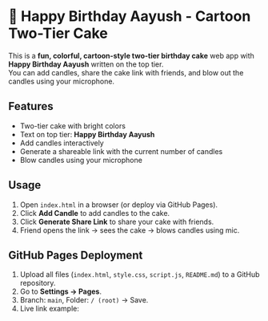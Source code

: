 # 🎂 Happy Birthday Aayush - Cartoon Two-Tier Cake

This is a **fun, colorful, cartoon-style two-tier birthday cake** web app with **Happy Birthday Aayush** written on the top tier.  
You can add candles, share the cake link with friends, and blow out the candles using your microphone.

## Features

- Two-tier cake with bright colors  
- Text on top tier: **Happy Birthday Aayush**  
- Add candles interactively  
- Generate a shareable link with the current number of candles  
- Blow candles using your microphone  

## Usage

1. Open `index.html` in a browser (or deploy via GitHub Pages).  
2. Click **Add Candle** to add candles to the cake.  
3. Click **Generate Share Link** to share your cake with friends.  
4. Friend opens the link → sees the cake → blows candles using mic.

## GitHub Pages Deployment

1. Upload all files (`index.html`, `style.css`, `script.js`, `README.md`) to a GitHub repository.  
2. Go to **Settings → Pages**.  
3. Branch: `main`, Folder: `/ (root)` → Save.  
4. Live link example:  
